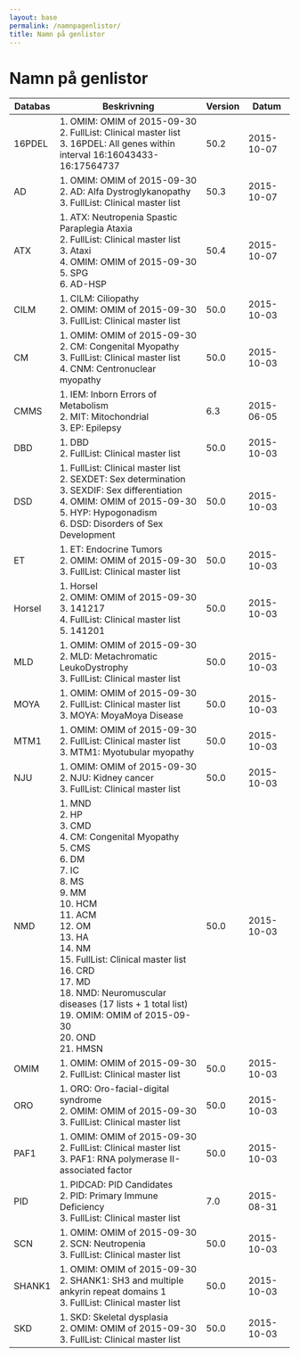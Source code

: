 ```yaml
---
layout: base
permalink: /namnpagenlistor/
title: Namn på genlistor
---
```


# Namn på genlistor

|Databas|Beskrivning|Version|Datum|
|---|---|---|---|
|16PDEL|1. OMIM: OMIM of 2015-09-30<br />2. FullList: Clinical master list<br />3. 16PDEL: All genes within interval 16:16043433-16:17564737<br />|50.2|2015-10-07|
|AD|1. OMIM: OMIM of 2015-09-30<br />2. AD: Alfa Dystroglykanopathy<br />3. FullList: Clinical master list<br />|50.3|2015-10-07|
|ATX|1. ATX: Neutropenia Spastic Paraplegia Ataxia<br />2. FullList: Clinical master list<br />3. Ataxi<br />4. OMIM: OMIM of 2015-09-30<br />5. SPG<br />6. AD-HSP<br />|50.4|2015-10-07|
|CILM|1. CILM: Ciliopathy<br />2. OMIM: OMIM of 2015-09-30<br />3. FullList: Clinical master list<br />|50.0|2015-10-03|
|CM|1. OMIM: OMIM of 2015-09-30<br />2. CM: Congenital Myopathy<br />3. FullList: Clinical master list<br />4. CNM: Centronuclear myopathy<br />|50.0|2015-10-03|
|CMMS|1. IEM: Inborn Errors of Metabolism<br />2. MIT: Mitochondrial<br />3. EP: Epilepsy<br />|6.3|2015-06-05|
|DBD|1. DBD<br />2. FullList: Clinical master list<br />|50.0|2015-10-03|
|DSD|1. FullList: Clinical master list<br />2. SEXDET: Sex determination<br />3. SEXDIF: Sex differentiation<br />4. OMIM: OMIM of 2015-09-30<br />5. HYP: Hypogonadism<br />6. DSD: Disorders of Sex Development<br />|50.0|2015-10-03|
|ET|1. ET: Endocrine Tumors<br />2. OMIM: OMIM of 2015-09-30<br />3. FullList: Clinical master list<br />|50.0|2015-10-03|
|Horsel|1. Horsel<br />2. OMIM: OMIM of 2015-09-30<br />3. 141217<br />4. FullList: Clinical master list<br />5. 141201<br />|50.0|2015-10-03|
|MLD|1. OMIM: OMIM of 2015-09-30<br />2. MLD: Metachromatic LeukoDystrophy<br />3. FullList: Clinical master list<br />|50.0|2015-10-03|
|MOYA|1. OMIM: OMIM of 2015-09-30<br />2. FullList: Clinical master list<br />3. MOYA: MoyaMoya Disease<br />|50.0|2015-10-03|
|MTM1|1. OMIM: OMIM of 2015-09-30<br />2. FullList: Clinical master list<br />3. MTM1: Myotubular myopathy<br />|50.0|2015-10-03|
|NJU|1. OMIM: OMIM of 2015-09-30<br />2. NJU: Kidney cancer<br />3. FullList: Clinical master list<br />|50.0|2015-10-03|
|NMD|1. MND<br />2. HP<br />3. CMD<br />4. CM: Congenital Myopathy<br />5. CMS<br />6. DM<br />7. IC<br />8. MS<br />9. MM<br />10. HCM<br />11. ACM<br />12. OM<br />13. HA<br />14. NM<br />15. FullList: Clinical master list<br />16. CRD<br />17. MD<br />18. NMD: Neuromuscular diseases (17 lists + 1 total list)<br />19. OMIM: OMIM of 2015-09-30<br />20. OND<br />21. HMSN<br />|50.0|2015-10-03|
|OMIM|1. OMIM: OMIM of 2015-09-30<br />2. FullList: Clinical master list<br />|50.0|2015-10-03|
|ORO|1. ORO: Oro-facial-digital syndrome<br />2. OMIM: OMIM of 2015-09-30<br />3. FullList: Clinical master list<br />|50.0|2015-10-03|
|PAF1|1. OMIM: OMIM of 2015-09-30<br />2. FullList: Clinical master list<br />3. PAF1: RNA polymerase II-associated factor<br />|50.0|2015-10-03|
|PID|1. PIDCAD: PID Candidates<br />2. PID: Primary Immune Deficiency<br />3. FullList: Clinical master list<br />|7.0|2015-08-31|
|SCN|1. OMIM: OMIM of 2015-09-30<br />2. SCN: Neutropenia<br />3. FullList: Clinical master list<br />|50.0|2015-10-03|
|SHANK1|1. OMIM: OMIM of 2015-09-30<br />2. SHANK1: SH3 and multiple ankyrin repeat domains 1<br />3. FullList: Clinical master list<br />|50.0|2015-10-03|
|SKD|1. SKD: Skeletal dysplasia<br />2. OMIM: OMIM of 2015-09-30<br />3. FullList: Clinical master list<br />|50.0|2015-10-03|
